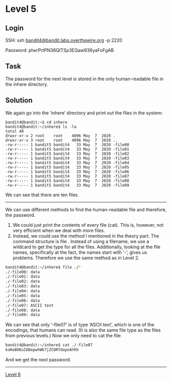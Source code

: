# Level 5
## Login
SSH: ssh bandit4@bandit.labs.overthewire.org -p 2220

Password: pIwrPrtPN36QITSp3EQaw936yaFoFgAB

## Task
The password for the next level is stored in the only human-readable file in the inhere directory.

## Solution
We again go into the ‘inhere’ directory and print out the files in the system:
```
bandit4@bandit:~$ cd inhere
bandit4@bandit:~/inhere$ ls -la
total 48
drwxr-xr-x 2 root    root    4096 May  7  2020 .
drwxr-xr-x 3 root    root    4096 May  7  2020 ..
-rw-r----- 1 bandit5 bandit4   33 May  7  2020 -file00
-rw-r----- 1 bandit5 bandit4   33 May  7  2020 -file01
-rw-r----- 1 bandit5 bandit4   33 May  7  2020 -file02
-rw-r----- 1 bandit5 bandit4   33 May  7  2020 -file03
-rw-r----- 1 bandit5 bandit4   33 May  7  2020 -file04
-rw-r----- 1 bandit5 bandit4   33 May  7  2020 -file05
-rw-r----- 1 bandit5 bandit4   33 May  7  2020 -file06
-rw-r----- 1 bandit5 bandit4   33 May  7  2020 -file07
-rw-r----- 1 bandit5 bandit4   33 May  7  2020 -file08
-rw-r----- 1 bandit5 bandit4   33 May  7  2020 -file09
```
We can see that there are ten files.
<hr>

We can use different methods to find the human-readable file and therefore, the password.

1. We could just print the contents of every file (cat). This is, however, not very efficient when we deal with more files.
2. Instead, we could use the method I mentioned in the theory part. The command structure is file <filename>. Instead of using a filename, we use a wildcard to get the type for all the files. Additionally, looking at the file names, specifically at the fact, the names start with ‘-’, gives us problems. Therefore we use the same method as in Level 2.

```bash
bandit4@bandit:~/inhere$ file ./*
./-file00: data
./-file01: data
./-file02: data
./-file03: data
./-file04: data
./-file05: data
./-file06: data
./-file07: ASCII text
./-file08: data
./-file09: data
```
We can see that only ‘-file07’ is of type ‘ASCII text’, which is one of the encodings, that humans can read. (It is also the same file type as the files from previous levels.) Now we only need to cat the file:
```bash
bandit4@bandit:~/inhere$ cat ./-file07
koReBOKuIDDepwhWk7jZC0RTdopnAYKh
```
And we get the next password.
<hr>

[Level 6](Level%206.md)
